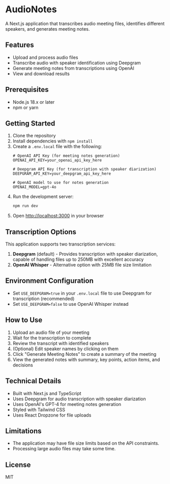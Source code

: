 # AudioNotes

A Next.js application that transcribes audio meeting files, identifies different speakers, and generates meeting notes.

## Features

- Upload and process audio files
- Transcribe audio with speaker identification using Deepgram
- Generate meeting notes from transcriptions using OpenAI
- View and download results

## Prerequisites

- Node.js 18.x or later
- npm or yarn

## Getting Started

1. Clone the repository
2. Install dependencies with `npm install`
3. Create a `.env.local` file with the following:
   ```
   # OpenAI API Key (for meeting notes generation)
   OPENAI_API_KEY=your_openai_api_key_here
   
   # Deepgram API Key (for transcription with speaker diarization)
   DEEPGRAM_API_KEY=your_deepgram_api_key_here
   
   # OpenAI model to use for notes generation
   OPENAI_MODEL=gpt-4o
   ```
4. Run the development server:
   ```bash
   npm run dev
   ```
5. Open [http://localhost:3000](http://localhost:3000) in your browser

## Transcription Options

This application supports two transcription services:

1. **Deepgram** (default) - Provides transcription with speaker diarization, capable of handling files up to 250MB with excellent accuracy
2. **OpenAI Whisper** - Alternative option with 25MB file size limitation

## Environment Configuration

- Set `USE_DEEPGRAM=true` in your `.env.local` file to use Deepgram for transcription (recommended)
- Set `USE_DEEPGRAM=false` to use OpenAI Whisper instead

## How to Use

1. Upload an audio file of your meeting
2. Wait for the transcription to complete
3. Review the transcript with identified speakers
4. (Optional) Edit speaker names by clicking on them
5. Click "Generate Meeting Notes" to create a summary of the meeting
6. View the generated notes with summary, key points, action items, and decisions

## Technical Details

- Built with Next.js and TypeScript
- Uses Deepgram for audio transcription with speaker diarization
- Uses OpenAI's GPT-4 for meeting notes generation
- Styled with Tailwind CSS
- Uses React Dropzone for file uploads

## Limitations

- The application may have file size limits based on the API constraints.
- Processing large audio files may take some time.

## License

MIT
